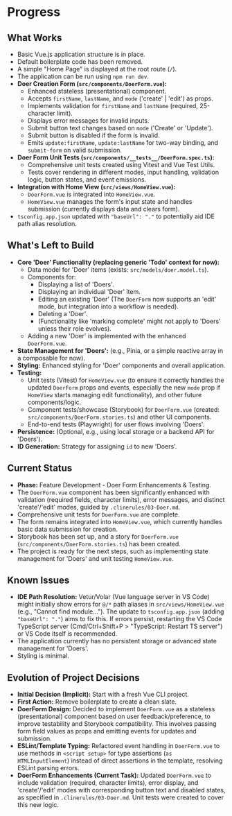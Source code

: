 # Progress

## What Works

- Basic Vue.js application structure is in place.
- Default boilerplate code has been removed.
- A simple "Home Page" is displayed at the root route (`/`).
- The application can be run using `npm run dev`.
- **Doer Creation Form (`src/components/DoerForm.vue`):**
  - Enhanced stateless (presentational) component.
  - Accepts `firstName`, `lastName`, and `mode` ('create' | 'edit') as props.
  - Implements validation for `firstName` and `lastName` (required, 25-character limit).
  - Displays error messages for invalid inputs.
  - Submit button text changes based on `mode` ('Create' or 'Update').
  - Submit button is disabled if the form is invalid.
  - Emits `update:firstName`, `update:lastName` for two-way binding, and `submit-form` on valid submission.
- **Doer Form Unit Tests (`src/components/__tests__/DoerForm.spec.ts`):**
  - Comprehensive unit tests created using Vitest and Vue Test Utils.
  - Tests cover rendering in different modes, input handling, validation logic, button states, and event emissions.
- **Integration with Home View (`src/views/HomeView.vue`):**
  - `DoerForm.vue` is integrated into `HomeView.vue`.
  - `HomeView.vue` manages the form's input state and handles submission (currently displays data and clears form).
- `tsconfig.app.json` updated with `"baseUrl": "."` to potentially aid IDE path alias resolution.

## What's Left to Build

- **Core 'Doer' Functionality (replacing generic 'Todo' context for now):**
  - Data model for 'Doer' items (exists: `src/models/doer.model.ts`).
  - Components for:
    - Displaying a list of 'Doers'.
    - Displaying an individual 'Doer' item.
    - Editing an existing 'Doer' (The `DoerForm` now supports an 'edit' mode, but integration into a workflow is needed).
    - Deleting a 'Doer'.
    - (Functionality like 'marking complete' might not apply to 'Doers' unless their role evolves).
  - Adding a new 'Doer' is implemented with the enhanced `DoerForm.vue`.
- **State Management for 'Doers':** (e.g., Pinia, or a simple reactive array in a composable for now).
- **Styling:** Enhanced styling for 'Doer' components and overall application.
- **Testing:**
  - Unit tests (Vitest) for `HomeView.vue` (to ensure it correctly handles the updated `DoerForm` props and events, especially the new `mode` prop if `HomeView` starts managing edit functionality), and other future components/logic.
  - Component tests/showcase (Storybook) for `DoerForm.vue` (created: `src/components/DoerForm.stories.ts`) and other UI components.
  - End-to-end tests (Playwright) for user flows involving 'Doers'.
- **Persistence:** (Optional, e.g., using local storage or a backend API for 'Doers').
- **ID Generation:** Strategy for assigning `id` to new 'Doers'.

## Current Status

- **Phase:** Feature Development - Doer Form Enhancements & Testing.
- The `DoerForm.vue` component has been significantly enhanced with validation (required fields, character limits), error messages, and distinct 'create'/'edit' modes, guided by `.clinerules/03-Doer.md`.
- Comprehensive unit tests for `DoerForm.vue` are complete.
- The form remains integrated into `HomeView.vue`, which currently handles basic data submission for creation.
- Storybook has been set up, and a story for `DoerForm.vue` (`src/components/DoerForm.stories.ts`) has been created.
- The project is ready for the next steps, such as implementing state management for 'Doers' and unit testing `HomeView.vue`.

## Known Issues

- **IDE Path Resolution:** Vetur/Volar (Vue language server in VS Code) might initially show errors for `@/*` path aliases in `src/views/HomeView.vue` (e.g., "Cannot find module..."). The update to `tsconfig.app.json` (adding `"baseUrl": "."`) aims to fix this. If errors persist, restarting the VS Code TypeScript server (Cmd/Ctrl+Shift+P > "TypeScript: Restart TS server") or VS Code itself is recommended.
- The application currently has no persistent storage or advanced state management for 'Doers'.
- Styling is minimal.

## Evolution of Project Decisions

- **Initial Decision (Implicit):** Start with a fresh Vue CLI project.
- **First Action:** Remove boilerplate to create a clean slate.
- **DoerForm Design:** Decided to implement `DoerForm.vue` as a stateless (presentational) component based on user feedback/preference, to improve testability and Storybook compatibility. This involves passing form field values as props and emitting events for updates and submission.
- **ESLint/Template Typing:** Refactored event handling in `DoerForm.vue` to use methods in `<script setup>` for type assertions (`as HTMLInputElement`) instead of direct assertions in the template, resolving ESLint parsing errors.
- **DoerForm Enhancements (Current Task):** Updated `DoerForm.vue` to include validation (required, character limits), error display, and 'create'/'edit' modes with corresponding button text and disabled states, as specified in `.clinerules/03-Doer.md`. Unit tests were created to cover this new logic.

